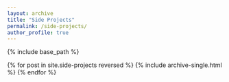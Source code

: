 ```yaml
---
layout: archive
title: "Side Projects"
permalink: /side-projects/
author_profile: true
---
```


{% include base_path %}

{% for post in site.side-projects reversed %}
  {% include archive-single.html %}
{% endfor %}
